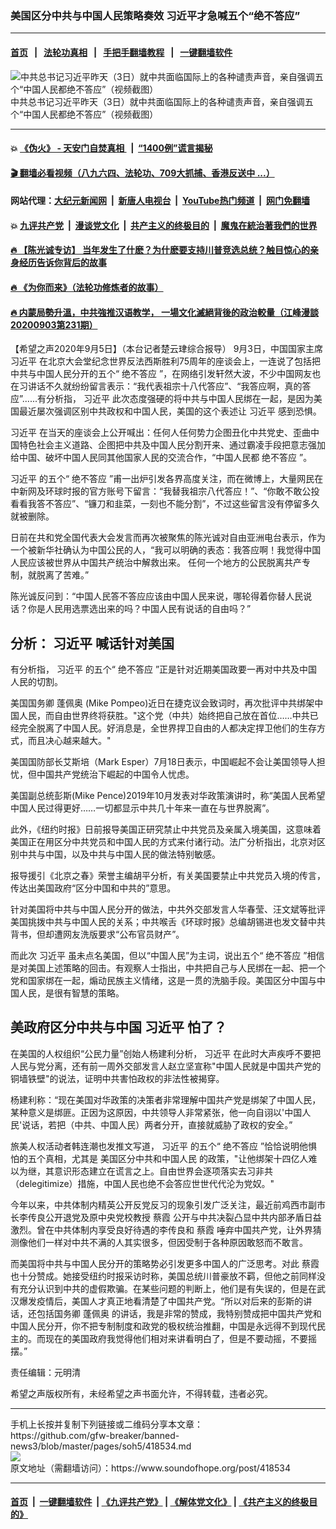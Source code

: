 ### 美国区分中共与中国人民策略奏效 习近平才急喊五个“绝不答应” 
------------------------

#### [首页](https://github.com/gfw-breaker/banned-news3/blob/master/README.md) &nbsp;&nbsp;|&nbsp;&nbsp; [法轮功真相](https://github.com/begood0513/basic/blob/master/README.md)  &nbsp;&nbsp;|&nbsp;&nbsp; [手把手翻墙教程](https://github.com/gfw-breaker/guides/wiki)  &nbsp;&nbsp;|&nbsp;&nbsp; [一键翻墙软件](https://github.com/gfw-breaker/nogfw/blob/master/README.md)  



<div><img alt="中共总书记习近平昨天（3日）就中共面临国际上的各种谴责声音，亲自强调五个“中国人民都绝不答应”（视频截图）" src="https://img.soundofhope.org/2020-09/000-1599181603440.jpg"/>
<br/><figcaption class="caption">
 中共总书记习近平昨天（3日）就中共面临国际上的各种谴责声音，亲自强调五个“中国人民都绝不答应”（视频截图）
</figcaption></div><hr/>

#### 💥 [《伪火》 - 天安门自焚真相 ](http://141.164.51.119:10000/videos/blog/weihuo.html)&nbsp; |&nbsp; [“1400例”谎言揭秘  ](http://141.164.51.119:10000/videos/blog/jiexi1400.html)

#### [ 🎬  翻墙必看视频（八九六四、法轮功、709大抓捕、香港反送中 ...）](https://github.com/gfw-breaker/links/blob/master/banned.md)

#### 网站代理：[大纪元新闻网](http://167.172.10.89:10080/gb/) &nbsp;|&nbsp; [新唐人电视台](http://167.172.10.89:8808/gb/)  &nbsp;|&nbsp; [YouTube热门频道](http://158.247.203.241/youtube.html) &nbsp;|&nbsp; [网门免翻墙](http://158.247.203.241:11000/show.aspx?name=ogHome)

#### 💥 [九评共产党](http://141.164.51.119:10000/videos/res/jiuping/)&nbsp; |&nbsp; [漫谈党文化](http://141.164.51.119:10000/videos/res/mtdwh/)&nbsp; |&nbsp; [共产主义的终极目的](http://141.164.51.119:10000/videos/res/zjmd/)&nbsp; |&nbsp; [魔鬼在統治著我們的世界](http://141.164.51.119:10000/videos/res/TheSpecter/)  

#### [ 🔥  【陈光诚专访】 当年发生了什麽？为什麽要支持川普竞选总统？触目惊心的亲身经历告诉你背后的故事](http://141.164.51.119:10000/videos/news/cgc02.html)

#### [ 🔥  《为你而来》（法轮功修炼者的故事）](http://141.164.51.119:10000/videos/news/ComingForYou.html)

#### [ 🔥  内蒙局勢升溫，中共強推汉语教学， 一場文化滅絕背後的政治較量（江峰漫談20200903第231期）](http://141.164.51.119:10000/videos/news/jf03.html)

<div><div class="Content__Wrapper sc-1bvya0-0 grZQxZ">
 <p class="meta-top">
  <span class="meta">
   【希望之声2020年9月5日】（本台记者楚云珒综合报导）
  </span>
  9月3日，中国国家主席
  <ok href="/term/1063">
   习近平
  </ok>
  在北京大会堂纪念世界反法西斯胜利75周年的座谈会上，一连说了包括把中共与中国人民分开的五个“
  <ok href="/term/368494">
   绝不答应
  </ok>
  ”，在网络引发轩然大波，不少中国网友也在习讲话不久就纷纷留言表示：“我代表祖宗十八代答应”、“我答应啊，真的答应”......有分析指，
  <ok href="/term/1063">
   习近平
  </ok>
  此次态度强硬的将中共与中国人民绑在一起，是因为美国最近屡次强调区别中共政权和中国人民，美国的这个表述让
  <ok href="/term/1063">
   习近平
  </ok>
  感到恐惧。
 </p>
 <p>
  <ok href="/term/1063">
   习近平
  </ok>
  在当天的座谈会上公开喊出：任何人任何势力企图丑化中共党史、歪曲中国特色社会主义道路、企图把中共及中国人民分割开来、通过霸凌手段把意志强加给中国、破坏中国人民同其他国家人民的交流合作，“中国人民都
  <ok href="/term/368494">
   绝不答应
  </ok>
  ”。
 </p>
 <div class="AD_Embed__Wrap-sc-1xslmin-0 igMuqX module desktop">
  <div>
  </div>
 </div>
 <p>
  <ok href="/term/1063">
   习近平
  </ok>
  的五个“
  <ok href="/term/368494">
   绝不答应
  </ok>
  ”甫一出炉引发各界高度关注，而在微博上，大量网民在中新网及环球时报的官方账号下留言：“我替我祖宗八代答应！”、“你敢不敢公投看看我答不答应”、“镰刀和韭菜，一刻也不能分割”，不过这些留言没有停留多久就被删除。
 </p>
 <p>
  日前在共和党全国代表大会发言而再次被聚焦的陈光诚对自由亚洲电台表示，作为一个被新华社确认为中国公民的人，“我可以明确的表态：我答应啊！我觉得中国人民应该被世界从中国共产统治中解救出来。 任何一个地方的公民脱离共产专制，就脱离了苦难。”
 </p>
 <p>
  陈光诚反问到：“中国人民答不答应应该由中国人民来说，哪轮得着你替人民说话？你是人民用选票选出来的吗？中国人民有说话的自由吗？”
 </p>
 <h2>
  分析：
  <ok href="/term/1063">
   习近平
  </ok>
  喊话针对美国
 </h2>
 <p>
  有分析指，
  <ok href="/term/1063">
   习近平
  </ok>
  的五个“
  <ok href="/term/368494">
   绝不答应
  </ok>
  ”正是针对近期美国政要一再对中共及中国人民的切割。
 </p>
 <p>
  美国国务卿
  <ok href="/term/4007">
   蓬佩奥
  </ok>
  (Mike Pompeo)近日在捷克议会致词时，再次批评中共绑架中国人民，而自由世界终将获胜。"这个党（中共）始终把自己放在首位……中共已经完全脱离了中国人民。好消息是，全世界捍卫自由的人都决定捍卫他们的生存方式，而且决心越来越大。"
 </p>
 <p>
  美国国防部长艾斯培（Mark Esper）7月18日表示，中国崛起不会让美国领导人担忧，但中国共产党统治下崛起的中国令人忧虑。
 </p>
 <p>
  美国副总统彭斯(Mike Pence)2019年10月发表对华政策演讲时，称“美国人民希望中国人民过得更好……一切都显示中共几十年来一直在与世界脱离”。
 </p>
 <p>
  此外，《纽约时报》日前报导美国正研究禁止中共党员及亲属入境美国，这意味着美国正在用区分中共党员和中国人民的方式来付诸行动。法广分析指出，北京对区别中共与中国，以及中共与中国人民的做法特别敏感。
 </p>
 <p>
 </p>
 <p>
  报导援引《北京之春》荣誉主编胡平分析，有关美国要禁止中共党员入境的传言，传达出美国政府“区分中国和中共的”意思。
 </p>
 <p>
  针对美国将中共与中国人民分开的做法，中共外交部发言人华春莹、汪文斌等批评美国挑拨中共与中国人民的关系；中共喉舌《环球时报》总编胡锡进也发文替中共背书，但却遭网友洗版要求“公布官员财产”。
 </p>
 <p>
  而此次
  <ok href="/term/1063">
   习近平
  </ok>
  虽未点名美国，但以“中国人民”为主词，说出五个“
  <ok href="/term/368494">
   绝不答应
  </ok>
  ”相信是对美国上述策略的回击。有观察人士指出，中共把自己与人民绑在一起、把一个党和国家绑在一起，煽动民族主义情绪，这是一贯的洗脑手段。美国区分中国与中国人民，是很有智慧的策略。
 </p>
 <h2>
  美政府区分中共与中国
  <ok href="/term/1063">
   习近平
  </ok>
  怕了？
 </h2>
 <p>
  在美国的人权组织“公民力量”创始人杨建利分析，
  <ok href="/term/1063">
   习近平
  </ok>
  在此时大声疾呼不要把人民与党分离，还有前一周外交部发言人赵立坚宣称"中国人民就是中国共产党的铜墙铁壁"的说法，证明中共害怕政权的非法性被揭穿。
 </p>
 <div class="AD_Embed__Wrap-sc-1xslmin-0 igMuqX module desktop">
  <div>
  </div>
 </div>
 <p>
  杨建利称：“现在美国对华政策的决策者非常理解中国共产党是绑架了中国人民，某种意义是绑匪。正因为这原因，中共领导人非常紧张，他一向自诩以'中国人民'说话，若把（中共、中国人民）两者分开，直接就威胁了政权的安全。”
 </p>
 <p>
  旅美人权活动者韩连潮也发推文写道，
  <ok href="/term/1063">
   习近平
  </ok>
  的五个“
  <ok href="/term/368494">
   绝不答应
  </ok>
  ”恰恰说明他惧怕的五个真相，尤其是
  <ok href="/term/368497">
   美国区分中共和中国人民
  </ok>
  的政策，"让他绑架十四亿人难以为继，其意识形态建立在谎言之上。自由世界会逐项落实去习非共（delegitimize）措施，中国人民也绝不会答应世世代代沦为党奴。"
 </p>
 <p>
  今年以来，中共体制内精英公开反党反习的现象引发广泛关注，最近前鸡西市副市长李传良公开退党及原中央党校教授
  <ok href="/term/295875">
   蔡霞
  </ok>
  公开与中共决裂凸显中共内部矛盾日益激烈。曾在中共体制内享受良好待遇的李传良和
  <ok href="/term/295875">
   蔡霞
  </ok>
  唾弃中国共产党，让外界猜测像他们一样对中共不满的人其实很多，但因受制于各种原因敢怒而不敢言。
 </p>
 <p>
  而美国将中共与中国人民分开的策略势必引发更多中国人的广泛思考。对此
  <ok href="/term/295875">
   蔡霞
  </ok>
  也十分赞成。她接受纽约时报采访时称，美国总统川普豪放不羁，但他之前同样没有充分认识到中共的虚假欺骗。在某些问题的判断上，他们是有失误的，但是在武汉爆发疫情后，美国人才真正地看清楚了中国共产党。“所以对后来的彭斯的讲话，还包括国务卿
  <ok href="/term/4007">
   蓬佩奥
  </ok>
  的讲话，我是非常的赞成，我特别赞成把中国共产党和中国人民分开，你不把专制制度和政党的极权统治推翻，中国是永远得不到现代民主的。而现在的美国政府我觉得他们相对来讲看明白了，但是不要动摇，不要摇摆。”
 </p>
 <p class="meta-btm">
  责任编辑：元明清
 </p>
 <p class="meta-btm">
  希望之声版权所有，未经希望之声书面允许，不得转载，违者必究。
 </p>
</div>
</div>
<hr/>
手机上长按并复制下列链接或二维码分享本文章：<br/>
https://github.com/gfw-breaker/banned-news3/blob/master/pages/soh5/418534.md <br/>
<a href='https://github.com/gfw-breaker/banned-news3/blob/master/pages/soh5/418534.md'><img src='https://github.com/gfw-breaker/banned-news3/blob/master/pages/soh5/418534.md.png'/></a> <br/>
原文地址（需翻墙访问）：https://www.soundofhope.org/post/418534


------------------------
#### [首页](https://github.com/gfw-breaker/banned-news3/blob/master/README.md) &nbsp;|&nbsp; [一键翻墙软件](https://github.com/gfw-breaker/nogfw/blob/master/README.md) &nbsp;| [《九评共产党》](https://github.com/gfw-breaker/9ping.md/blob/master/README.md#九评之一评共产党是什么) | [《解体党文化》](https://github.com/gfw-breaker/jtdwh.md/blob/master/README.md) | [《共产主义的终极目的》](https://github.com/gfw-breaker/gczydzjmd.md/blob/master/README.md)


<img src='http://gfw-breaker.win/banned-news3/pages/soh5/418534.md' width='0px' height='0px'/>